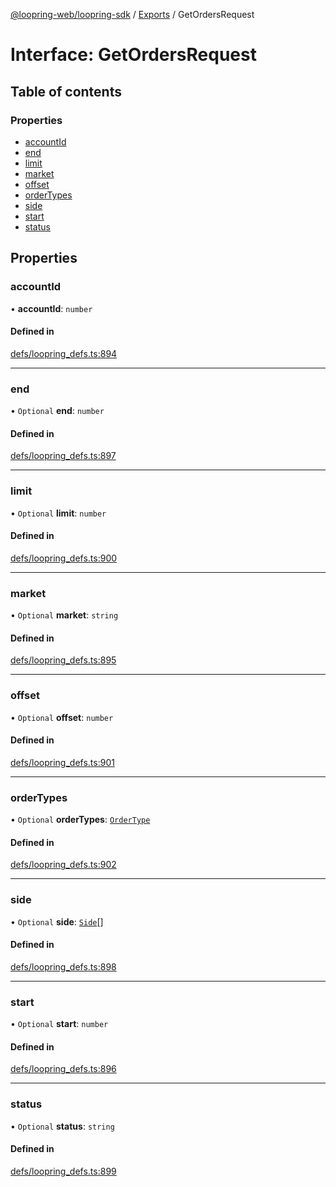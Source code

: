 [@loopring-web/loopring-sdk](../README.md) / [Exports](../modules.md) / GetOrdersRequest

# Interface: GetOrdersRequest

## Table of contents

### Properties

- [accountId](GetOrdersRequest.md#accountid)
- [end](GetOrdersRequest.md#end)
- [limit](GetOrdersRequest.md#limit)
- [market](GetOrdersRequest.md#market)
- [offset](GetOrdersRequest.md#offset)
- [orderTypes](GetOrdersRequest.md#ordertypes)
- [side](GetOrdersRequest.md#side)
- [start](GetOrdersRequest.md#start)
- [status](GetOrdersRequest.md#status)

## Properties

### accountId

• **accountId**: `number`

#### Defined in

[defs/loopring_defs.ts:894](https://github.com/Loopring/loopring_sdk/blob/300ee65/src/defs/loopring_defs.ts#L894)

___

### end

• `Optional` **end**: `number`

#### Defined in

[defs/loopring_defs.ts:897](https://github.com/Loopring/loopring_sdk/blob/300ee65/src/defs/loopring_defs.ts#L897)

___

### limit

• `Optional` **limit**: `number`

#### Defined in

[defs/loopring_defs.ts:900](https://github.com/Loopring/loopring_sdk/blob/300ee65/src/defs/loopring_defs.ts#L900)

___

### market

• `Optional` **market**: `string`

#### Defined in

[defs/loopring_defs.ts:895](https://github.com/Loopring/loopring_sdk/blob/300ee65/src/defs/loopring_defs.ts#L895)

___

### offset

• `Optional` **offset**: `number`

#### Defined in

[defs/loopring_defs.ts:901](https://github.com/Loopring/loopring_sdk/blob/300ee65/src/defs/loopring_defs.ts#L901)

___

### orderTypes

• `Optional` **orderTypes**: [`OrderType`](../enums/OrderType.md)

#### Defined in

[defs/loopring_defs.ts:902](https://github.com/Loopring/loopring_sdk/blob/300ee65/src/defs/loopring_defs.ts#L902)

___

### side

• `Optional` **side**: [`Side`](../enums/Side.md)[]

#### Defined in

[defs/loopring_defs.ts:898](https://github.com/Loopring/loopring_sdk/blob/300ee65/src/defs/loopring_defs.ts#L898)

___

### start

• `Optional` **start**: `number`

#### Defined in

[defs/loopring_defs.ts:896](https://github.com/Loopring/loopring_sdk/blob/300ee65/src/defs/loopring_defs.ts#L896)

___

### status

• `Optional` **status**: `string`

#### Defined in

[defs/loopring_defs.ts:899](https://github.com/Loopring/loopring_sdk/blob/300ee65/src/defs/loopring_defs.ts#L899)
